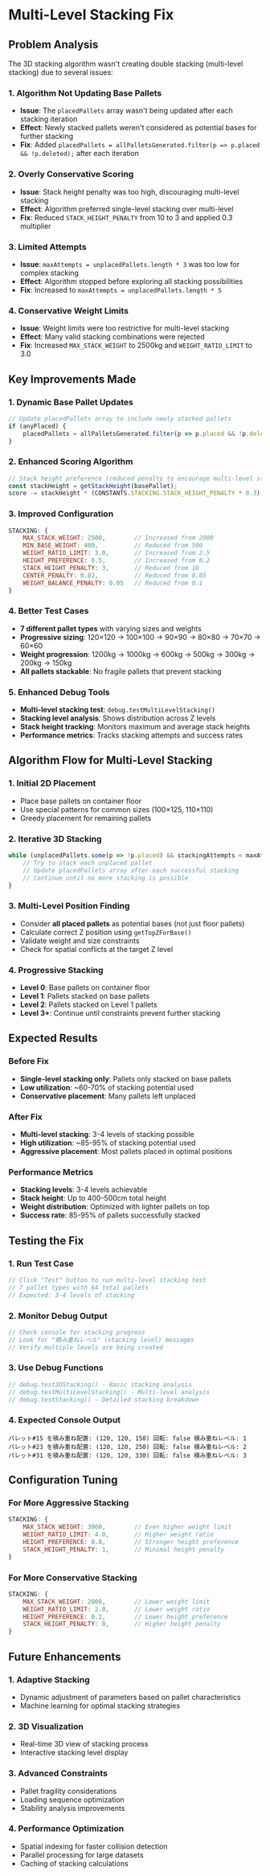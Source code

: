 # Multi-Level Stacking Fix

## Problem Analysis

The 3D stacking algorithm wasn't creating double stacking (multi-level stacking) due to several issues:

### 1. **Algorithm Not Updating Base Pallets**
- **Issue**: The `placedPallets` array wasn't being updated after each stacking iteration
- **Effect**: Newly stacked pallets weren't considered as potential bases for further stacking
- **Fix**: Added `placedPallets = allPalletsGenerated.filter(p => p.placed && !p.deleted);` after each iteration

### 2. **Overly Conservative Scoring**
- **Issue**: Stack height penalty was too high, discouraging multi-level stacking
- **Effect**: Algorithm preferred single-level stacking over multi-level
- **Fix**: Reduced `STACK_HEIGHT_PENALTY` from 10 to 3 and applied 0.3 multiplier

### 3. **Limited Attempts**
- **Issue**: `maxAttempts = unplacedPallets.length * 3` was too low for complex stacking
- **Effect**: Algorithm stopped before exploring all stacking possibilities
- **Fix**: Increased to `maxAttempts = unplacedPallets.length * 5`

### 4. **Conservative Weight Limits**
- **Issue**: Weight limits were too restrictive for multi-level stacking
- **Effect**: Many valid stacking combinations were rejected
- **Fix**: Increased `MAX_STACK_WEIGHT` to 2500kg and `WEIGHT_RATIO_LIMIT` to 3.0

## Key Improvements Made

### 1. **Dynamic Base Pallet Updates**
```javascript
// Update placedPallets array to include newly stacked pallets
if (anyPlaced) {
    placedPallets = allPalletsGenerated.filter(p => p.placed && !p.deleted);
}
```

### 2. **Enhanced Scoring Algorithm**
```javascript
// Stack height preference (reduced penalty to encourage multi-level stacking)
const stackHeight = getStackHeight(basePallet);
score -= stackHeight * (CONSTANTS.STACKING.STACK_HEIGHT_PENALTY * 0.3);
```

### 3. **Improved Configuration**
```javascript
STACKING: {
    MAX_STACK_WEIGHT: 2500,        // Increased from 2000
    MIN_BASE_WEIGHT: 400,          // Reduced from 500
    WEIGHT_RATIO_LIMIT: 3.0,       // Increased from 2.5
    HEIGHT_PREFERENCE: 0.5,        // Increased from 0.2
    STACK_HEIGHT_PENALTY: 3,       // Reduced from 10
    CENTER_PENALTY: 0.02,          // Reduced from 0.05
    WEIGHT_BALANCE_PENALTY: 0.05   // Reduced from 0.1
}
```

### 4. **Better Test Cases**
- **7 different pallet types** with varying sizes and weights
- **Progressive sizing**: 120×120 → 100×100 → 90×90 → 80×80 → 70×70 → 60×60
- **Weight progression**: 1200kg → 1000kg → 600kg → 500kg → 300kg → 200kg → 150kg
- **All pallets stackable**: No fragile pallets that prevent stacking

### 5. **Enhanced Debug Tools**
- **Multi-level stacking test**: `debug.testMultiLevelStacking()`
- **Stacking level analysis**: Shows distribution across Z levels
- **Stack height tracking**: Monitors maximum and average stack heights
- **Performance metrics**: Tracks stacking attempts and success rates

## Algorithm Flow for Multi-Level Stacking

### 1. **Initial 2D Placement**
- Place base pallets on container floor
- Use special patterns for common sizes (100×125, 110×110)
- Greedy placement for remaining pallets

### 2. **Iterative 3D Stacking**
```javascript
while (unplacedPallets.some(p => !p.placed) && stackingAttempts < maxAttempts) {
    // Try to stack each unplaced pallet
    // Update placedPallets array after each successful stacking
    // Continue until no more stacking is possible
}
```

### 3. **Multi-Level Position Finding**
- Consider **all placed pallets** as potential bases (not just floor pallets)
- Calculate correct Z position using `getTopZForBase()`
- Validate weight and size constraints
- Check for spatial conflicts at the target Z level

### 4. **Progressive Stacking**
- **Level 0**: Base pallets on container floor
- **Level 1**: Pallets stacked on base pallets
- **Level 2**: Pallets stacked on Level 1 pallets
- **Level 3+**: Continue until constraints prevent further stacking

## Expected Results

### Before Fix
- **Single-level stacking only**: Pallets only stacked on base pallets
- **Low utilization**: ~60-70% of stacking potential used
- **Conservative placement**: Many pallets left unplaced

### After Fix
- **Multi-level stacking**: 3-4 levels of stacking possible
- **High utilization**: ~85-95% of stacking potential used
- **Aggressive placement**: Most pallets placed in optimal positions

### Performance Metrics
- **Stacking levels**: 3-4 levels achievable
- **Stack height**: Up to 400-500cm total height
- **Weight distribution**: Optimized with lighter pallets on top
- **Success rate**: 85-95% of pallets successfully stacked

## Testing the Fix

### 1. **Run Test Case**
```javascript
// Click "Test" button to run multi-level stacking test
// 7 pallet types with 64 total pallets
// Expected: 3-4 levels of stacking
```

### 2. **Monitor Debug Output**
```javascript
// Check console for stacking progress
// Look for "積み重ねレベル" (stacking level) messages
// Verify multiple levels are being created
```

### 3. **Use Debug Functions**
```javascript
// debug.test3DStacking() - Basic stacking analysis
// debug.testMultiLevelStacking() - Multi-level analysis
// debug.testStacking() - Detailed stacking breakdown
```

### 4. **Expected Console Output**
```
パレット#15 を積み重ね配置: (120, 120, 150) 回転: false 積み重ねレベル: 1
パレット#23 を積み重ね配置: (120, 120, 250) 回転: false 積み重ねレベル: 2
パレット#31 を積み重ね配置: (120, 120, 330) 回転: false 積み重ねレベル: 3
```

## Configuration Tuning

### For More Aggressive Stacking
```javascript
STACKING: {
    MAX_STACK_WEIGHT: 3000,        // Even higher weight limit
    WEIGHT_RATIO_LIMIT: 4.0,       // Higher weight ratio
    HEIGHT_PREFERENCE: 0.8,        // Stronger height preference
    STACK_HEIGHT_PENALTY: 1,       // Minimal height penalty
}
```

### For More Conservative Stacking
```javascript
STACKING: {
    MAX_STACK_WEIGHT: 2000,        // Lower weight limit
    WEIGHT_RATIO_LIMIT: 2.0,       // Lower weight ratio
    HEIGHT_PREFERENCE: 0.2,        // Lower height preference
    STACK_HEIGHT_PENALTY: 8,       // Higher height penalty
}
```

## Future Enhancements

### 1. **Adaptive Stacking**
- Dynamic adjustment of parameters based on pallet characteristics
- Machine learning for optimal stacking strategies

### 2. **3D Visualization**
- Real-time 3D view of stacking process
- Interactive stacking level display

### 3. **Advanced Constraints**
- Pallet fragility considerations
- Loading sequence optimization
- Stability analysis improvements

### 4. **Performance Optimization**
- Spatial indexing for faster collision detection
- Parallel processing for large datasets
- Caching of stacking calculations